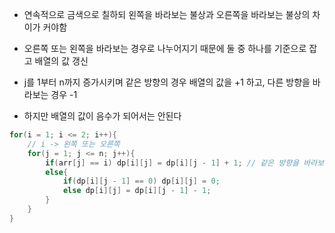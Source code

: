 - 연속적으로 금색으로 칠하되 왼쪽을 바라보는 불상과 오른쪽을 바라보는 불상의 차이가 커야함

- 오른쪽 또는 왼쪽을 바라보는 경우로 나누어지기 때문에 둘 중 하나를 기준으로 잡고 배열의 값 갱신

- j를 1부터 n까지 증가시키며 같은 방향의 경우 배열의 값을 +1 하고, 다른 방향을 바라보는 경우 -1

- 하지만 배열의 값이 음수가 되어서는 안된다

```c
for(i = 1; i <= 2; i++){
    // i -> 왼쪽 또는 오른쪽
    for(j = 1; j <= n; j++){
        if(arr[j] == i) dp[i][j] = dp[i][j - 1] + 1; // 같은 방향을 바라보는 불상의 경우
        else{
            if(dp[i][j - 1] == 0) dp[i][j] = 0;
            else dp[i][j] = dp[i][j - 1] - 1;
        }
    }
}
```

